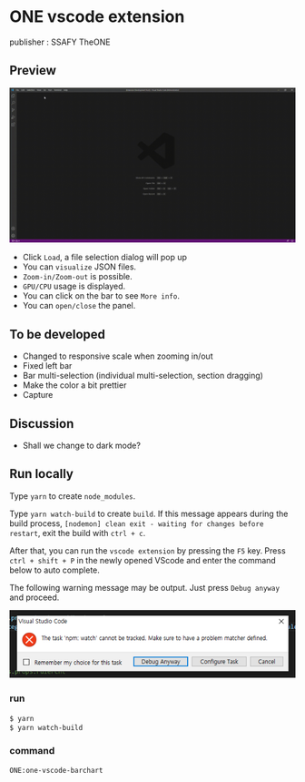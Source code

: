 # ONE vscode extension

publisher : SSAFY TheONE



## Preview

![one-preview](README.assets/one-preview.gif)

- Click `Load`, a file selection dialog will pop up
- You can `visualize` JSON files.
- `Zoom-in/Zoom-out` is possible.
- `GPU/CPU` usage is displayed.
- You can click on the bar to see `More info`.
- You can `open/close`  the panel.



## To be developed

- Changed to responsive scale when zooming in/out
- Fixed left bar
- Bar multi-selection (individual multi-selection, section dragging)
- Make the color a bit prettier
- Capture



## Discussion

- Shall we change to dark mode?



## Run locally

Type `yarn` to create `node_modules`. 

Type `yarn watch-build` to create `build`.  If this message appears during the build process, `[nodemon] clean exit - waiting for changes before restart`, exit the build with `ctrl + c`.

After that, you can run the `vscode extension` by pressing the `F5` key. Press `ctrl + shift + P` in the newly opened VScode and enter the command below to auto complete.

The following warning message may be output. Just press `Debug anyway` and proceed.

![image-20210907140731033](README.assets/image-20210907140731033.png)



### run

```
$ yarn
$ yarn watch-build
```



### command

```
ONE:one-vscode-barchart
```

